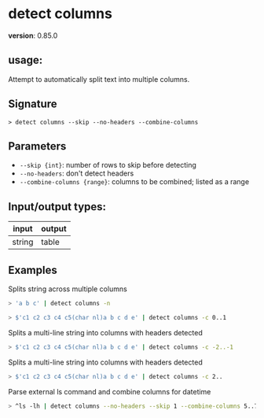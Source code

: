 # detect columns

**version**: 0.85.0

## **usage**:

Attempt to automatically split text into multiple columns.

## Signature

`> detect columns --skip --no-headers --combine-columns`

## Parameters

- `--skip {int}`: number of rows to skip before detecting
- `--no-headers`: don't detect headers
- `--combine-columns {range}`: columns to be combined; listed as a range

## Input/output types:

| input  | output |
| ------ | ------ |
| string | table  |

## Examples

Splits string across multiple columns

```bash
> 'a b c' | detect columns -n
```

```bash
> $'c1 c2 c3 c4 c5(char nl)a b c d e' | detect columns -c 0..1
```

Splits a multi-line string into columns with headers detected

```bash
> $'c1 c2 c3 c4 c5(char nl)a b c d e' | detect columns -c -2..-1
```

Splits a multi-line string into columns with headers detected

```bash
> $'c1 c2 c3 c4 c5(char nl)a b c d e' | detect columns -c 2..
```

Parse external ls command and combine columns for datetime

```bash
> ^ls -lh | detect columns --no-headers --skip 1 --combine-columns 5..7
```
